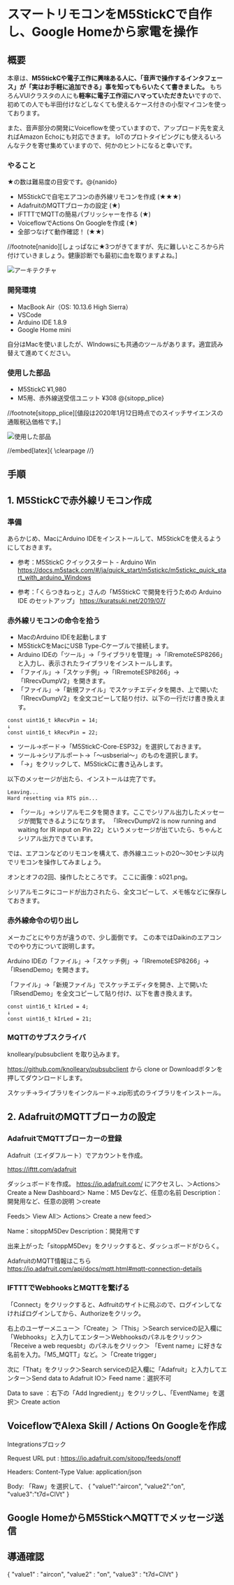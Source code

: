 # スマートリモコンをM5StickCで自作し、Google Homeから家電を操作

## 概要

本章は、**M5StickCや電子工作に興味ある人に、「音声で操作するインタフェース」が「実はお手軽に追加できる」事を知ってもらいたくて書きました。**
もちろんVUIクラスタの人にも**軽率に電子工作沼にハマっていただきたい**ですので、初めての人でも半田付けなどしなくても使えるケース付きの小型マイコンを使っております。

また、音声部分の開発にVoiceflowを使っていますので、アップロード先を変えればAmazon Echoにも対応できます。
IoTのプロトタイピングにも使えるいろんなテクを寄せ集めていますので、何かのヒントになると幸いです。


### やること
★の数は難易度の目安です。@<fn>{nanido}

* M5StickCで自宅エアコンの赤外線リモコンを作成 (★★★)
* AdafruitのMQTTブローカの設定 (★)
* IFTTTでMQTTの簡易パブリッシャーを作る (★)
* VoiceflowでActions On Googleを作成 (★)
* 全部つなげて動作確認！ (★★)

//footnote[nanido][しょっぱなに★3つがきてますが、先に難しいところから片付けていきましょう。健康診断でも最初に血を取りますよね。]

![アーキテクチャ](images/chapxx-sitopp/s001.png)


### 開発環境

* MacBook Air（OS: 10.13.6 High Sierra）
* VSCode
* Arduino IDE 1.8.9
* Google Home mini

自分はMacを使いましたが、WIndowsにも共通のツールがあります。適宜読み替えて進めてください。


### 使用した部品

* M5StickC ¥1,980　
* M5用、赤外線送受信ユニット ¥308
@<fn>{sitopp_plice}

//footnote[sitopp_plice][値段は2020年1月12日時点でのスイッチサイエンスの通販税込価格です。]

![使用した部品](images/chapxx-sitopp/s002.jpg)

//embed[latex]{
\clearpage
//}


## 手順

## 1. M5StickCで赤外線リモコン作成

### 準備

あらかじめ、MacにArduino IDEをインストールして、M5StickCを使えるようにしておきます。


* 参考：M5StickC クイックスタート - Arduino Win 
https://docs.m5stack.com/#/ja/quick_start/m5stickc/m5stickc_quick_start_with_arduino_Windows

* 参考：「くらつきねっと」さんの「M5StickC で開発を行うための Arduino IDE のセットアップ」
https://kuratsuki.net/2019/07/



### 赤外線リモコンの命令を拾う

* MacのArduino IDEを起動します
* M5StickCをMacにUSB Type-Cケーブルで接続します。
* Arduino IDEの「ツール」→「ライブラリを管理」→「IRremoteESP8266」と入力し、表示されたライブラリをインストールします。
* 「ファイル」→「スケッチ例」→「IRremoteESP8266」→「IRrecvDumpV2」を開きます。
* 「ファイル」→「新規ファイル」でスケッチエディタを開き、上で開いた「IRrecvDumpV2」を全文コピーして貼り付け、以下の一行だけ書き換えます。

```
const uint16_t kRecvPin = 14;
↓
const uint16_t kRecvPin = 22;
```

* ツール→ボード→「M5StickC-Core-ESP32」を選択しておきます。
* ツール→シリアルポート→「〜usbserial〜」のものを選択します。
* 「→」をクリックして、M5StickCに書き込みします。

以下のメッセージが出たら、インストールは完了です。

```
Leaving...
Hard resetting via RTS pin...
```


* 「ツール」→シリアルモニタを開きます。ここでシリアル出力したメッセージが閲覧できるようになります。
「IRrecvDumpV2 is now running and waiting for IR input on Pin 22」というメッセージが出ていたら、ちゃんとシリアル出力できています。

では、エアコンなどのリモコンを構えて、赤外線ユニットの20〜30センチ以内でリモコンを操作してみましょう。

オンとオフの2回、操作したところです。
ここに画像：s021.png。


シリアルモニタにコードが出力されたら、全文コピーして、メモ帳などに保存しておきます。


### 赤外線命令の切り出し

メーカごとにやり方が違うので、少し面倒です。
この本ではDaikinのエアコンでのやり方について説明します。


Arduino IDEの「ファイル」→「スケッチ例」→「IRremoteESP8266」→「IRsendDemo」を開きます。

「ファイル」→「新規ファイル」でスケッチエディタを開き、上で開いた「IRsendDemo」を全文コピーして貼り付け、以下を書き換えます。

```
const uint16_t kIrLed = 4;
↓
const uint16_t kIrLed = 21;

```


### MQTTのサブスクライバ

knolleary/pubsubclient を取り込みます。

https://github.com/knolleary/pubsubclient
から clone or Downloadボタンを押してダウンロードします。

スケッチ→ライブラリをインクルード→.zip形式のライブラリをインストール。



## 2. AdafruitのMQTTブローカの設定

### AdafruitでMQTTブローカーの登録

Adafruit（エイダフルート）でアカウントを作成。

https://ifttt.com/adafruit

ダッシュボードを作成。
https://io.adafruit.com/
にアクセスし、＞Actions＞Create a New Dashboard＞
Name：M5 Devなど、任意の名前
Description：開発用など、任意の説明
＞create

Feeds＞ View All＞ Actions＞ Create a new feed＞

Name：sitoppM5Dev
Description：開発用です

出来上がった「sitoppM5Dev」をクリックすると、ダッシュボードがひらく。


AdafruitのMQTT情報はこちら
https://io.adafruit.com/api/docs/mqtt.html#mqtt-connection-details



### IFTTTでWebhooksとMQTTを繋げる





「Connect」をクリックすると、Adfruitのサイトに飛ぶので、ログインしてなければログインしてから、Authorizeをクリック。

右上のユーザーメニュー＞「Create」＞「This」＞Search serviceの記入欄に「Webhooks」と入力してエンター＞Webhooksのパネルをクリック＞「Receive a web requesbt」のパネルをクリック＞ 「Event name」に好きな名前を入力。「M5_MQTT」など。＞「Create trigger」

次に「That」をクリック＞Search serviceの記入欄に「Adafruit」と入力してエンター＞Send data to Adafruit IO＞
Feed name：選択不可

Data to save ：右下の「Add Ingredient」」をクリックし、「EventName」を選択＞
Create action


## VoiceflowでAlexa Skill / Actions On Googleを作成

Integrationsブロック

Request URL
put : https://io.adafruit.com/sitopp/feeds/onoff

Headers: 
Content-Type
Value: application/json


Body:
「Raw」を選択して、
{
  "value1":"aircon",
  "value2":"on",
  "value3":"t7d=ClVt"
}


## Google HomeからM5StickへMQTTでメッセージ送信
## 導通確認



{ 
  "value1" : "aircon", 
  "value2" : "on", 
  "value3" : "t7d=ClVt" 
}


